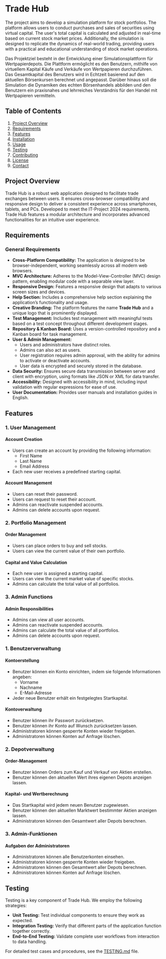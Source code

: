 # Trade Hub

The project aims to develop a simulation platform for stock portfolios. The platform allows users to conduct purchases and sales of securities using virtual capital. The user's total capital is calculated and adjusted in real-time based on current stock market prices. Additionally, the simulation is designed to replicate the dynamics of real-world trading, providing users with a practical and educational understanding of stock market operations.

Das Projektziel besteht in der Entwicklung einer Simulationsplattform für Wertpapierdepots. Die Plattform ermöglicht es den Benutzern, mithilfe von virtuellem Kapital Käufe und Verkäufe von Wertpapieren durchzuführen. Das Gesamtkapital des Benutzers wird in Echtzeit basierend auf den aktuellen Börsenkursen berechnet und angepasst. Darüber hinaus soll die Simulation die Dynamiken des echten Börsenhandels abbilden und den Benutzern ein praxisnahes und lehrreiches Verständnis für den Handel mit Wertpapieren vermitteln.

## Table of Contents

1. [Project Overview](#project-overview)
2. [Requirements](#requirements)
3. [Features](#features)
4. [Installation](#installation)
5. [Usage](#usage)
6. [Testing](#testing)
7. [Contributing](#contributing)
8. [License](#license)
9. [Contact](#contact)

## Project Overview

Trade Hub is a robust web application designed to facilitate trade exchanges between users. It ensures cross-browser compatibility and responsive design to deliver a consistent experience across smartphones, tablets, and PCs. Developed to meet the IT-Project 2024 requirements, Trade Hub features a modular architecture and incorporates advanced functionalities for an intuitive user experience.

## Requirements

### General Requirements

- **Cross-Platform Compatibility:** The application is designed to be browser-independent, working seamlessly across all modern web browsers.
- **MVC Architecture:** Adheres to the Model-View-Controller (MVC) design pattern, enabling modular code with a separable view layer.
- **Responsive Design:** Features a responsive design that adapts to various screen sizes and devices.
- **Help Section:** Includes a comprehensive help section explaining the application’s functionality and usage.
- **Creative Branding:** The platform features the name **Trade Hub** and a unique logo that is prominently displayed.
- **Test Management:** Includes test management with meaningful tests based on a test concept throughout different development stages.
- **Repository & Kanban Board:** Uses a version-controlled repository and a Kanban board for task management.
- **User & Admin Management:** 
  - Users and administrators have distinct roles.
  - Admins can also act as users.
  - User registration requires admin approval, with the ability for admins to activate or deactivate accounts.
  - User data is encrypted and securely stored in the database.
- **Data Security:** Ensures secure data transmission between server and client with encryption, using formats like JSON or XML for data transfer.
- **Accessibility:** Designed with accessibility in mind, including input validation with regular expressions for ease of use.
- **User Documentation:** Provides user manuals and installation guides in English.

## Features

### 1. User Management

#### Account Creation
- Users can create an account by providing the following information:
  - First Name
  - Last Name
  - Email Address
- Each new user receives a predefined starting capital.

#### Account Management
- Users can reset their password.
- Users can request to reset their account.
- Admins can reactivate suspended accounts.
- Admins can delete accounts upon request.

### 2. Portfolio Management

#### Order Management
- Users can place orders to buy and sell stocks.
- Users can view the current value of their own portfolio.

#### Capital and Value Calculation
- Each new user is assigned a starting capital.
- Users can view the current market value of specific stocks.
- Admins can calculate the total value of all portfolios.

### 3. Admin Functions

#### Admin Responsibilities
- Admins can view all user accounts.
- Admins can reactivate suspended accounts.
- Admins can calculate the total value of all portfolios.
- Admins can delete accounts upon request.



### 1. Benutzerverwaltung

#### Kontoerstellung
- Benutzer können ein Konto einrichten, indem sie folgende Informationen angeben:
  - Vorname
  - Nachname
  - E-Mail-Adresse
- Jeder neue Benutzer erhält ein festgelegtes Startkapital.

#### Kontoverwaltung
- Benutzer können ihr Passwort zurücksetzen.
- Benutzer können ihr Konto auf Wunsch zurücksetzen lassen.
- Administratoren können gesperrte Konten wieder freigeben.
- Administratoren können Konten auf Anfrage löschen.

### 2. Depotverwaltung

#### Order-Management
- Benutzer können Orders zum Kauf und Verkauf von Aktien erstellen.
- Benutzer können den aktuellen Wert ihres eigenen Depots anzeigen lassen.

#### Kapital- und Wertberechnung
- Das Startkapital wird jedem neuen Benutzer zugewiesen.
- Benutzer können den aktuellen Marktwert bestimmter Aktien anzeigen lassen.
- Administratoren können den Gesamtwert aller Depots berechnen.

### 3. Admin-Funktionen

#### Aufgaben der Administratoren
- Administratoren können alle Benutzerkonten einsehen.
- Administratoren können gesperrte Konten wieder freigeben.
- Administratoren können den Gesamtwert aller Depots berechnen.
- Administratoren können Konten auf Anfrage löschen.


## Testing

Testing is a key component of Trade Hub. We employ the following strategies:

- **Unit Testing:** Test individual components to ensure they work as expected.
- **Integration Testing:** Verify that different parts of the application function together correctly.
- **End-to-End Testing:** Validate complete user workflows from interaction to data handling.

For detailed test cases and procedures, see the [TESTING.md](TESTING.md) file.
